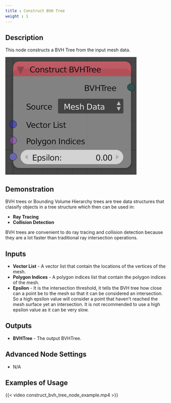 ```yaml
---
title : Construct BVH Tree
weight : 1
---
```


## Description

This node constructs a BVH Tree from the input mesh data.

![image](construct_bvh_tree_node.png)

## Demonstration

BVH trees or Bounding Volume Hierarchy trees are tree data structures
that classify objects in a tree structure which then can be used in:

  - **Ray Tracing**
  - **Collision Detection**

BVH trees are convenient to do ray tracing and collision detection
because they are a lot faster than traditional ray intersection
operations.

## Inputs

  - **Vector List** - A vector list that contain the locations of the
    vertices of the mesh.
  - **Polygon Indices** - A polygon indices list that contain the
    polygon indices of the mesh.
  - **Epsilon** - It is the intersection threshold, it tells the BVH
    tree how close can a point be to the mesh so that it can be
    considered an intersection. So a high epsilon value will consider a
    point that haven't reached the mesh surface yet an intersection. It
    is not recommended to use a high epsilon value as it can be very
    slow.

## Outputs

  - **BVHTree** - The output BVHTree.

## Advanced Node Settings

  - N/A

## Examples of Usage

{{< video construct_bvh_tree_node_example.mp4 >}}
